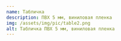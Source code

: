 ```yaml
---
name: Табличка
description: ПВХ 5 мм, виниловая пленка
img: /assets/img/pic/table2.png
alt: Табличка ПВХ 5 мм, виниловая пленка
---
```

